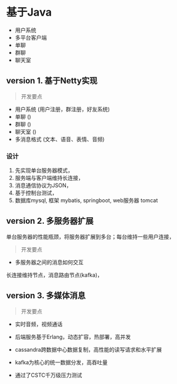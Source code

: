#  基于Java

- 用户系统
- 多平台客户端
- 单聊
- 群聊
- 聊天室

## version 1. 基于Netty实现

> 开发要点

- 用户系统      (用户注册，群注册，好友系统)
- 单聊          ()
- 群聊          ()
- 聊天室        ()
- 多消息格式    (文本、语音、表情、音频)

### 设计

1. 先实现单台服务器模式，
2. 服务端与客户端维持长连接，
3. 消息通信协议为JSON，
4. 基于控制台测试，
5. 数据库mysql, 框架 mybatis, springboot, web服务器 tomcat

## version 2. 多服务器扩展
单台服务器的性能瓶颈，将服务器扩展到多台；每台维持一些用户连接，

> 开发要点

- 多服务器之间的消息如何交互

长连接维持节点，消息路由节点(kafka)，

## version 3. 多媒体消息

> 开发要点

- 实时音频，视频通话














- 后端服务基于Erlang，动态扩容，热部署，高并发
- cassandra跨数据中心数据复制，高性能的读写请求和水平扩展
- kafka为核心的统一数据分发，高吞吐量
- 通过了CSTC千万级压力测试

































